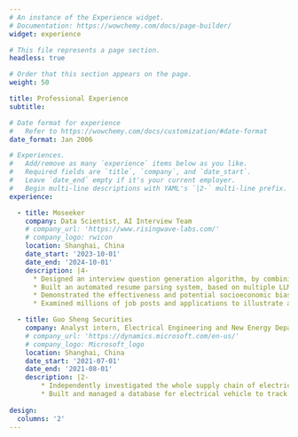 ```yaml
---
# An instance of the Experience widget.
# Documentation: https://wowchemy.com/docs/page-builder/
widget: experience

# This file represents a page section.
headless: true

# Order that this section appears on the page.
weight: 50

title: Professional Experience
subtitle:

# Date format for experience
#   Refer to https://wowchemy.com/docs/customization/#date-format
date_format: Jan 2006

# Experiences.
#   Add/remove as many `experience` items below as you like.
#   Required fields are `title`, `company`, and `date_start`.
#   Leave `date_end` empty if it's your current employer.
#   Begin multi-line descriptions with YAML's `|2-` multi-line prefix.
experience:

  - title: Moseeker 
    company: Data Scientist, AI Interview Team
    # company_url: 'https://www.risingwave-labs.com/'
    # company_logo: rwicon
    location: Shanghai, China
    date_start: '2023-10-01'
    date_end: '2024-10-01'
    description: |4-
      * Designed an interview question generation algorithm, by combining knowledge graph and LLM, improving the depth and diversity of interview questions, smoothing the communication, and balancing the job requirements and the candidate’s experience.
      * Built an automated resume parsing system, based on multiple LLM agents (i.e., GPT and Deepseek) and text processing tools (i.e., Tika and pdfplumber), achieving over 90% accuracy across diverse formats of resumes such as image-based PDFs and multilingual resumes.
      * Demonstrated the effectiveness and potential socioeconomic biases of AI evaluation on candidates’ interview performance by using multiple methods such as hypothesis testing and regression to analyze the campus recruitment data.
      * Examined millions of job posts and applications to illustrate and visualize the talent trends from multiple aspects such as talent flows across job types and cities and most popular skills.

  - title: Guo Sheng Securities
    company: Analyst intern, Electrical Engineering and New Energy Department
    # company_url: 'https://dynamics.microsoft.com/en-us/'
    # company_logo: Microsoft_logo
    location: Shanghai, China
    date_start: '2021-07-01'
    date_end: '2021-08-01'
    description: |2-
        * Independently investigated the whole supply chain of electrical vehicle, analyzing the competitive landscape and comparing various companies, and forming in-depth reports with more than 15,000 words.
        * Built and managed a database for electrical vehicle to track the production and sales by country, firm, and model.
 
design:
  columns: '2'
---
```

